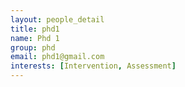 ```yaml
---
layout: people_detail
title: phd1
name: Phd 1
group: phd
email: phd1@gmail.com
interests: [Intervention, Assessment]
---
```

